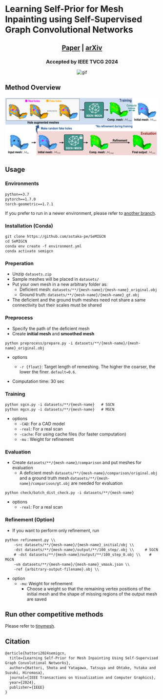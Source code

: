 # Learning Self-Prior for Mesh Inpainting using Self-Supervised Graph Convolutional Networks

<div align="center">

## [Paper](https://ieeexplore.ieee.org/abstract/document/10430436) | [arXiv](https://arxiv.org/abs/2305.00635)
### Accepted by **IEEE TVCG 2024**

</div>

<div align="center">
    <img src="docs/semi_anim.gif" alt="gif" width=600><br>
    <h2 align="left">Method Overview</h2>
    <img src="docs/overview.png" alt="overview" width=800><br>
</div>

## Usage

### Environments

```
python==3.7
pytorch==1.7.0
torch-geometric==1.7.1
```

If you prefer to run in a newer environment, please refer to [another branch](https://github.com/astaka-pe/SeMIGCN/tree/torch-1.13-docker).

### Installation (Conda)

```
git clone https://github.com/astaka-pe/SeMIGCN
cd SeMIGCN
conda env create -f environment.yml
conda activate semigcn
```

### Preperation

- Unzip `datasets.zip`
- Sample meshes will be placed in `datasets/`
- Put your own mesh in a new arbitrary folder as:
    - Deficient mesh: `datasets/**/{mesh-name}/{mesh-name}_original.obj`
    - Ground truth: `datasets/**/{mesh-name}/{mesh-name}_gt.obj`
- The deficient and the ground truth meshes need not share a same connectivity but their scales must be shared

### Preprocess

- Specify the path of the deficient mesh
- Create **initial mesh** and **smoothed mesh**

```
python preprocess/prepare.py -i datasets/**/{mesh-name}/{mesh-name}_original.obj
```
- options
    - `-r {float}`: Target length of remeshing. The higher the coarser, the lower the finer. `default=0.6`.

- Computation time: 30 sec

### Training

```
python sgcn.py -i datasets/**/{mesh-name}   # SGCN
python mgcn.py -i datasets/**/{mesh-name}   # MGCN
```

- options
    - `-CAD`: For a CAD model
    - `-real`: For a real scan
    - `-cache`: For using cache files (for faster computation)
    - `-mu` : Weight for refinement

### Evaluation

- Create `datasets/**/{mesh-name}/comparison` and put meshes for evaluation
    - A deficient mesh `datasets/**/{mesh-name}/comparison/original.obj` and a ground truth mesh `datasets/**/{mesh-name}/comparison/gt.obj` are needed for evaluation

```
python check/batch_dist_check.py -i datasets/**/{mesh-name}
```

- options
    - `-real`: For a real scan


### Refinement (Option)

- If you want to perform only refinement, run

```
python refinement.py \\
    -src datasets/**/{mesh-name}/{mesh-name}_initial/obj \\
    -dst datasets/**/{mesh-name}/output/**/100_step/.obj \\     # SGCN
    # -dst datasets/**/{mesh-name}/output/**/100_step_0.obj \\    # MGCN
    -vm datasets/**/{mesh-name}/{mesh-name}_vmask.json \\
    -ref {arbitrary-output-filename}.obj \\
```

- option
  - `-mu`: Weight for refinement
    - Choose a weight so that the remaining vertex positions of the initial mesh and the shape of missing regions of the output mesh are saved

## Run other competitive methods

Please refer to [tinymesh](https://github.com/tatsy/tinymesh).

<!-- ### MeshFix [Attene 2010]

```
python meshfix.py -i datasets/**/{mesh-name}
```

### Context-based Coherent Surface Completion [Harary+ 2014]

```
conda activate tinymesh
python context_fill.py -i datasets/**/{mesh-name}
``` -->

## Citation

```
@article{hattori2024semigcn,
  title={Learning Self-Prior for Mesh Inpainting Using Self-Supervised Graph Convolutional Networks},
  author={Hattori, Shota and Yatagawa, Tatsuya and Ohtake, Yutaka and Suzuki, Hiromasa},
  journal={IEEE Transactions on Visualization and Computer Graphics},
  year={2024},
  publisher={IEEE}
}
```